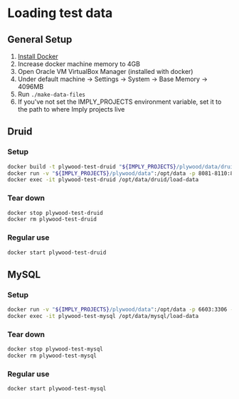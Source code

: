 # Loading test data

## General Setup

1. [Install Docker](https://docs.docker.com/engine/installation/)
1. Increase docker machine memory to 4GB
  1. Open Oracle VM VirtualBox Manager (installed with docker)
  2. Under default machine -> Settings -> System -> Base Memory -> 4096MB
2. Run `./make-data-files`
3. If you've not set the IMPLY_PROJECTS environment variable, set it to the path to where Imply projects live

## Druid

### Setup

```bash
docker build -t plywood-test-druid "${IMPLY_PROJECTS}/plywood/data/druid"
docker run -v "${IMPLY_PROJECTS}/plywood/data":/opt/data -p 8081-8110:8081-8110 -p 8200:8200 -p 9095:9095 -d --name plywood-test-druid plywood-test-druid
docker exec -it plywood-test-druid /opt/data/druid/load-data
```

### Tear down

```bash
docker stop plywood-test-druid
docker rm plywood-test-druid
```

### Regular use

```bash
docker start plywood-test-druid
```

## MySQL

### Setup

```bash
docker run -v "${IMPLY_PROJECTS}/plywood/data":/opt/data -p 6603:3306 -d --name plywood-test-mysql -e MYSQL_ALLOW_EMPTY_PASSWORD='true' -d mysql/mysql-server:5.7
docker exec -it plywood-test-mysql /opt/data/mysql/load-data
```

### Tear down

```bash
docker stop plywood-test-mysql
docker rm plywood-test-mysql
```

### Regular use

```bash
docker start plywood-test-mysql
```
